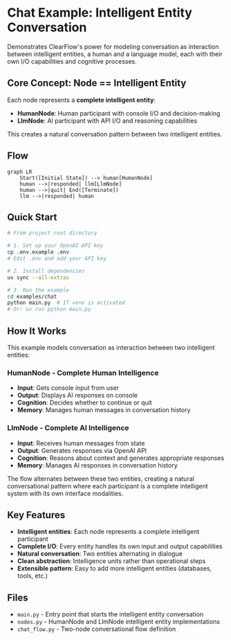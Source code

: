 # Chat Example: Intelligent Entity Conversation

Demonstrates ClearFlow's power for modeling conversation as interaction between intelligent entities, a human and a language model, each with their own I/O capabilities and cognitive processes.

## Core Concept: Node == Intelligent Entity

Each node represents a **complete intelligent entity**:

- **HumanNode**: Human participant with console I/O and decision-making
- **LlmNode**: AI participant with API I/O and reasoning capabilities

This creates a natural conversation pattern between two intelligent entities.

## Flow

```mermaid
graph LR
    Start([Initial State]) --> human[HumanNode]
    human -->|responded| llm[LlmNode]
    human -->|quit| End([Terminate])
    llm -->|responded| human
```

## Quick Start

```bash
# From project root directory

# 1. Set up your OpenAI API key
cp .env.example .env
# Edit .env and add your API key

# 2. Install dependencies
uv sync --all-extras

# 3. Run the example
cd examples/chat
python main.py  # If venv is activated
# Or: uv run python main.py
```

## How It Works

This example models conversation as interaction between two intelligent entities:

### HumanNode - Complete Human Intelligence

- **Input**: Gets console input from user
- **Output**: Displays AI responses on console
- **Cognition**: Decides whether to continue or quit
- **Memory**: Manages human messages in conversation history

### LlmNode - Complete AI Intelligence  

- **Input**: Receives human messages from state
- **Output**: Generates responses via OpenAI API
- **Cognition**: Reasons about context and generates appropriate responses
- **Memory**: Manages AI responses in conversation history

The flow alternates between these two entities, creating a natural conversational pattern where each participant is a complete intelligent system with its own interface modalities.

## Key Features

- **Intelligent entities**: Each node represents a complete intelligent participant
- **Complete I/O**: Every entity handles its own input and output capabilities
- **Natural conversation**: Two entities alternating in dialogue
- **Clean abstraction**: Intelligence units rather than operational steps
- **Extensible pattern**: Easy to add more intelligent entities (databases, tools, etc.)

## Files

- `main.py` - Entry point that starts the intelligent entity conversation
- `nodes.py` - HumanNode and LlmNode intelligent entity implementations
- `chat_flow.py` - Two-node conversational flow definition
